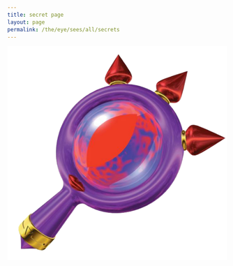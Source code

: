 ```yaml
---
title: secret page
layout: page
permalink: /the/eye/sees/all/secrets
---
```


<!-- secret easter egg -->

![ ](https://raw.githubusercontent.com/RayTheNoob/website/main/assets/lens.png)
